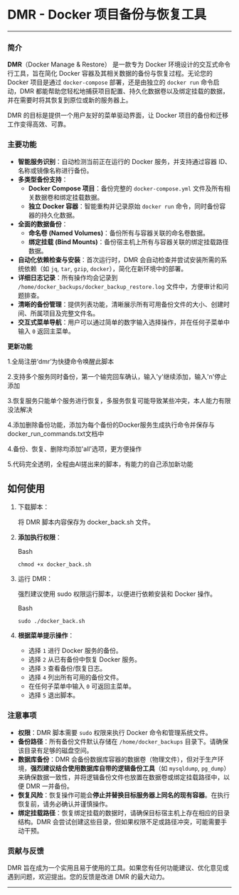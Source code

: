 # DMR - Docker 项目备份与恢复工具



------



### 简介



**DMR**（Docker Manage & Restore） 是一款专为 Docker 环境设计的交互式命令行工具，旨在简化 Docker 容器及其相关数据的备份与恢复过程。无论您的 Docker 项目是通过 `docker-compose` 部署，还是由独立的 `docker run` 命令启动，DMR 都能帮助您轻松地捕获项目配置、持久化数据卷以及绑定挂载的数据，并在需要时将其恢复到原位或新的服务器上。

DMR 的目标是提供一个用户友好的菜单驱动界面，让 Docker 项目的备份和迁移工作变得高效、可靠。



### 主要功能



- **智能服务识别**：自动检测当前正在运行的 Docker 服务，并支持通过容器 ID、名称或镜像名称进行备份。
- **多类型备份支持**：
  - **Docker Compose 项目**：备份完整的 `docker-compose.yml` 文件及所有相关数据卷和绑定挂载数据。
  - **独立 Docker 容器**：智能重构并记录原始 `docker run` 命令，同时备份容器的持久化数据。
- **全面的数据备份**：
  - **命名卷 (Named Volumes)**：备份所有与容器关联的命名卷数据。
  - **绑定挂载 (Bind Mounts)**：备份宿主机上所有与容器关联的绑定挂载路径数据。
- **自动化依赖检查与安装**：首次运行时，DMR 会自动检查并尝试安装所需的系统依赖（如 `jq`, `tar`, `gzip`, `docker`），简化在新环境中的部署。
- **详细日志记录**：所有操作均会记录到 `/home/docker_backups/docker_backup_restore.log` 文件中，方便审计和问题排查。
- **清晰的备份管理**：提供列表功能，清晰展示所有可用备份文件的大小、创建时间、所属项目及完整文件名。
- **交互式菜单导航**：用户可以通过简单的数字输入选择操作，并在任何子菜单中输入 `0` 返回主菜单。


**更新功能**

1.全局注册‘dmr’为快捷命令唤醒此脚本

2.支持多个服务同时备份，第一个输完回车确认，输入'y'继续添加，输入'n'停止添加

3.恢复服务只能单个服务进行恢复，多服务恢复可能导致某些冲突，本人能力有限没法解决

4.添加删除备份功能，添加为每个备份的Docker服务生成执行命令并保存与docker_run_commands.txt文档中

4.备份、恢复、删除均添加'all'选项，更方便操作

5.代码完全透明，全程由AI搓出来的脚本，有能力的自己添加新功能





## 如何使用



1. 下载脚本：

   将 DMR 脚本内容保存为 docker_back.sh 文件。

2. **添加执行权限**：

   Bash

   ```
   chmod +x docker_back.sh
   ```

3. 运行 DMR：

   强烈建议使用 sudo 权限运行脚本，以便进行依赖安装和 Docker 操作。

   Bash

   ```
   sudo ./docker_back.sh
   ```

4. **根据菜单提示操作**：

   - 选择 `1` 进行 Docker 服务的备份。
   - 选择 `2` 从已有备份中恢复 Docker 服务。
   - 选择 `3` 查看备份/恢复日志。
   - 选择 `4` 列出所有可用的备份文件。
   - 在任何子菜单中输入 `0` 可返回主菜单。
   - 选择 `5` 退出脚本。



### 注意事项



- **权限**：DMR 脚本需要 `sudo` 权限来执行 Docker 命令和管理系统文件。
- **备份路径**：所有备份文件默认存储在 `/home/docker_backups` 目录下。请确保该目录有足够的磁盘空间。
- **数据库备份**：DMR 会备份数据库容器的数据卷（物理文件），但对于生产环境，**强烈建议结合使用数据库自带的逻辑备份工具**（如 `mysqldump`, `pg_dump`）来确保数据一致性，并将逻辑备份文件也放置在数据卷或绑定挂载路径中，以便 DMR 一并备份。
- **恢复风险**：恢复操作可能会**停止并替换目标服务器上同名的现有容器**。在执行恢复前，请务必确认并谨慎操作。
- **绑定挂载路径**：恢复绑定挂载的数据时，请确保目标宿主机上存在相应的目录结构。DMR 会尝试创建这些目录，但如果权限不足或路径冲突，可能需要手动干预。



### 贡献与反馈



DMR 旨在成为一个实用且易于使用的工具。如果您有任何功能建议、优化意见或遇到问题，欢迎提出。您的反馈是改进 DMR 的最大动力。

------

